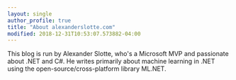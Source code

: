 ```yaml
---
layout: single
author_profile: true 
title: "About alexanderslotte.com"
modified: 2018-12-31T10:53:07.573882-04:00
---
```


This blog is run by Alexander Slotte, who's a Microsoft MVP and passionate about .NET and C#. He writes primarily about machine learning in .NET using the open-source/cross-platform library ML.NET.